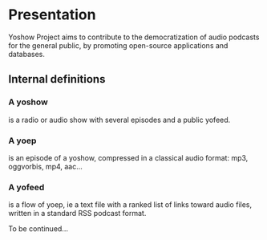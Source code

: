 # Presentation
Yoshow Project aims to contribute to the democratization of audio podcasts for the general public, by promoting open-source applications and databases.

## Internal definitions
### A yoshow
is a radio or audio show with several episodes and a public yofeed.
### A yoep
is an episode of a yoshow, compressed in a classical audio format: mp3, oggvorbis, mp4, aac...
### A yofeed
is a flow of yoep, ie a text file with a ranked list of links toward audio files, written in a standard RSS podcast format.

To be continued...
